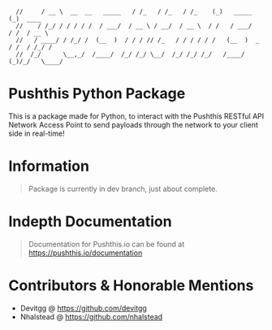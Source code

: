 ```//      ____                     __     __     __      _                _        
  //     / __ \  __  __   _____   / /_   / /_   / /_    (_)   _____      (_)  ____ 
  //    / /_/ / / / / /  / ___/  / __ \ / __/  / __ \  / /   / ___/     / /  / __ \
  //   / ____/ / /_/ /  (__  )  / / / // /_   / / / / / /   (__  )  _  / /  / /_/ /
  //  /_/      \__,_/  /____/  /_/ /_/ \__/  /_/ /_/ /_/   /____/  (_)/_/   \____/ 
```

# Pushthis Python Package
This is a package made for Python, to interact with the Pushthis RESTful API Network Access Point to send payloads through the network to your client side in real-time! 

# Information
> Package is currently in dev branch, just about complete.

# Indepth Documentation
> Documentation for Pushthis.io can be found at https://pushthis.io/documentation

# Contributors & Honorable Mentions
- Devitgg @ https://github.com/devitgg
- Nhalstead @ https://github.com/nhalstead
